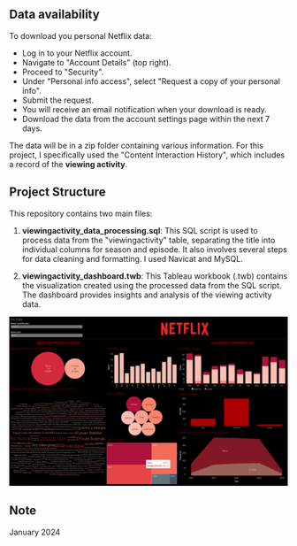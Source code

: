 ## Data availability
To download you personal Netflix data: 

- Log in to your Netflix account.
- Navigate to "Account Details" (top right).
- Proceed to "Security".
- Under "Personal info access", select "Request a copy of your personal info".
- Submit the request.
- You will receive an email notification when your download is ready.
- Download the data from the account settings page within the next 7 days.

The data will be in a zip folder containing various information. For this project, I specifically used the "Content Interaction History", which includes a record of the **viewing activity**.

## Project Structure
This repository contains two main files:

1. **viewingactivity_data_processing.sql**: This SQL script is used to process data from the "viewingactivity" table, separating the title into individual columns for season and episode. It also involves several steps for data cleaning and formatting. I used Navicat and MySQL. 

2. **viewingactivity_dashboard.twb**: This Tableau workbook (.twb) contains the visualization created using the processed data from the SQL script. The dashboard provides insights and analysis of the viewing activity data.

![asd](images/dashboard-parents.png)


## Note
January 2024
